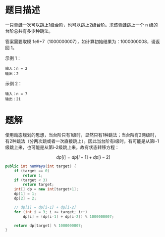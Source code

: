 # 题目描述

一只青蛙一次可以跳上1级台阶，也可以跳上2级台阶。求该青蛙跳上一个 n 级的台阶总共有多少种跳法。

答案需要取模 1e9+7（1000000007），如计算初始结果为：1000000008，请返回 1。

示例 1：

```
输入：n = 2
输出：2
```


示例 2：

```
输入：n = 7
输出：21
```


# 题解

使用动态规划的思想，当台阶只有1级时，显然只有1种跳法；当台阶有2两级时，有2种跳法（分两次跳或者一次直接跳上）。因此当台阶有i级时，有可能是从第i-1级跳上来，也可能是从第i-2级跳上来。故有状态转移方程：

$$
dp[i] = dp[i-1] + dp[i-2]
$$


```java
public int numWays(int target) {
    if (target == 0)
        return 1;
    if (target < 3)
        return target;
    int[] dp = new int[target+1];
    dp[1] = 1;
    dp[2] = 2;

    // dp[i] = dp[i-1] + dp[i-2]
    for (int i = 3; i <= target; i++)
        dp[i] = (dp[i-1] + dp[i-2]) % 1000000007;

    return dp[target] % 1000000007;
}
```
